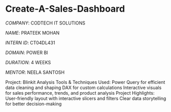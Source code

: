# Create-A-Sales-Dashboard

*COMPANY*: CODTECH IT SOLUTIONS

*NAME*: PRATEEK MOHAN

*INTERN ID*: CT04DL431

*DOMAIN*: POWER BI

*DURATION*: 4 WEEKS 

*MENTOR*: NEELA SANTOSH

Project: Blinkit Analysis 
Tools & Techniques Used:
Power Query for efficient data cleaning and shaping
DAX for custom calculations
Interactive visuals for sales performance, trends, and product analysis
Project Highlights:
User-friendly layout with interactive slicers and filters
Clear data storytelling for better decision-making
